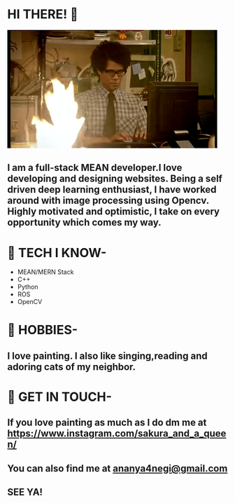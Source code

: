 # HI THERE! 👋

![cat](https://raw.githubusercontent.com/AnanyaNegi/AnanyaNegi/master/7678397bdf064434-programming-gif-find-share-on-giphy.gif)

## I am a full-stack MEAN developer.I love developing and designing websites. Being a self driven deep learning enthusiast, I have worked around with image processing using Opencv. Highly motivated and optimistic, I take on every opportunity which comes my way.

# 🎯 TECH I KNOW-
* MEAN/MERN Stack
* C++
* Python
* ROS
* OpenCV

# 🎨 HOBBIES-
## I love painting. I also like singing,reading and adoring cats of my neighbor.

# 📱 GET IN TOUCH-
## If you love painting as much as I do dm me at https://www.instagram.com/sakura_and_a_queen/ 
## You can also find me at ananya4negi@gmail.com

## SEE YA!


